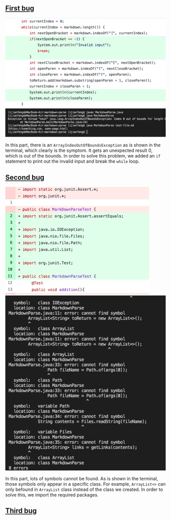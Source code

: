 
## [First bug](https://github.com/YGnina/markdown-parse/blob/main/MarkdownParse.java)
![Image](/pictures/lab2pic1.jpg)
![Image](/pictures/lab2bug1.jpeg)

In this part, there is an `ArrayIndexOutOfBoundsException` as is shown in the terminal, which clearly is the symptom. It gets an unexpected result 0, which is out of the bounds. In order to solve this problem, we added an `if` statement to print out the invalid input and break the `while` loop.


## [Second bug](https://github.com/YGnina/markdown-parse/blob/main/MarkdownParseTest.java)
![Image](/pictures/lab2pic2.jpg)
![Image](/pictures/lab2bug2.jpg)

In this part, lots of symbols cannot be found. As is shown in the terminal, those symbols only appear in a specific class. For example, `ArrayList<>` can only befound in `ArrayList` class instead of the class we created. In order to solve this, we import the required packages.

## [Third bug]()

